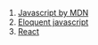 1. [Javascript by MDN](https://developer.mozilla.org/en-US/docs/Web/JavaScript/Language_overview)
2. [Eloquent javascript](https://eloquentjavascript.net/)
3. [React](https://react.dev/)
